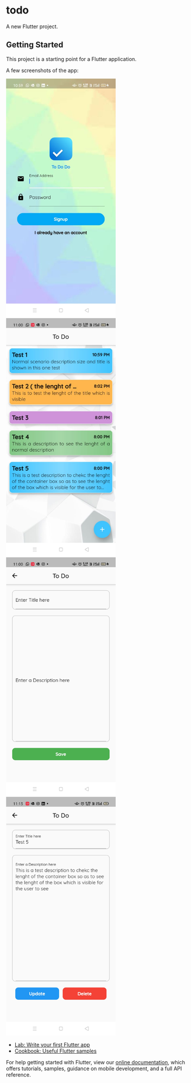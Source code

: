 # todo

A new Flutter project.

## Getting Started

This project is a starting point for a Flutter application.

A few screenshots of the app:

<img src='login-image.jpeg' width=300 /> <img src='home-page.jpeg' width=300 />  <img src='add-page.jpeg' width=300 /> <img src='update-page.jpeg' width=300 /> 
- [Lab: Write your first Flutter app](https://flutter.dev/docs/get-started/codelab)
- [Cookbook: Useful Flutter samples](https://flutter.dev/docs/cookbook)

For help getting started with Flutter, view our
[online documentation](https://flutter.dev/docs), which offers tutorials,
samples, guidance on mobile development, and a full API reference.
